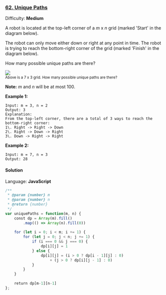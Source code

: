 ### [62\. Unique Paths](https://leetcode.com/problems/unique-paths/)

Difficulty: **Medium**


A robot is located at the top-left corner of a _m_ x _n_ grid (marked 'Start' in the diagram below).

The robot can only move either down or right at any point in time. The robot is trying to reach the bottom-right corner of the grid (marked 'Finish' in the diagram below).

How many possible unique paths are there?

![](https://assets.leetcode.com/uploads/2018/10/22/robot_maze.png)  
<small style="display: inline;">Above is a 7 x 3 grid. How many possible unique paths are there?</small>

**Note:** _m_ and _n_ will be at most 100.

**Example 1:**

```
Input: m = 3, n = 2
Output: 3
Explanation:
From the top-left corner, there are a total of 3 ways to reach the bottom-right corner:
1\. Right -> Right -> Down
2\. Right -> Down -> Right
3\. Down -> Right -> Right
```

**Example 2:**

```
Input: m = 7, n = 3
Output: 28
```


#### Solution

Language: **JavaScript**

```javascript
/**
 * @param {number} m
 * @param {number} n
 * @return {number}
 */
var uniquePaths = function(m, n) {
    const dp = Array(m).fill()
        .map(() => Array(n).fill(0))
    
    for (let i = 0; i < m; i += 1) {
        for (let j = 0; j < n; j += 1) {
            if (i === 0 && j === 0) {
                dp[i][j] = 1
            } else {
                dp[i][j] = (i > 0 ? dp[i - 1][j] : 0)
                    + (j > 0 ? dp[i][j - 1] : 0)
            }
        }
    }
    
    return dp[m-1][n-1]
};
```